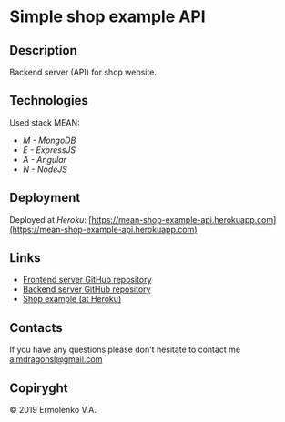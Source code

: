 # Simple shop example API

## Description

Backend server (API) for shop website.

## Technologies

Used stack MEAN:

- *M - MongoDB*
- *E - ExpressJS*
- *A - Angular*
- *N - NodeJS*

## Deployment

Deployed at *Heroku*: [https://mean-shop-example-api.herokuapp.com](https://mean-shop-example-api.herokuapp.com)

## Links

- [Frontend server GitHub repository](https://github.com/XDragonSl/shop-example)
- [Backend server GitHub repository](https://github.com/XDragonSl/shop-example-api)
- [Shop example (at Heroku)](https://mean-shop-example.herokuapp.com)

## Contacts

If you have any questions please don't hesitate to contact me [almdragonsl@gmail.com](mailto:almdragonsl@gmail.com)

## Copiryght

&copy; 2019 Ermolenko V.A.
